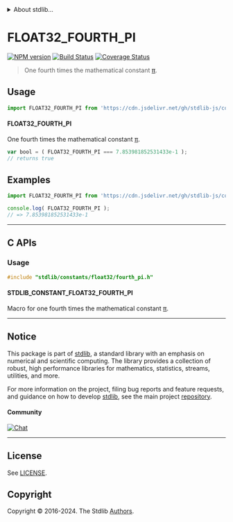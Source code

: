 <!--

@license Apache-2.0

Copyright (c) 2024 The Stdlib Authors.

Licensed under the Apache License, Version 2.0 (the "License");
you may not use this file except in compliance with the License.
You may obtain a copy of the License at

   http://www.apache.org/licenses/LICENSE-2.0

Unless required by applicable law or agreed to in writing, software
distributed under the License is distributed on an "AS IS" BASIS,
WITHOUT WARRANTIES OR CONDITIONS OF ANY KIND, either express or implied.
See the License for the specific language governing permissions and
limitations under the License.

-->


<details>
  <summary>
    About stdlib...
  </summary>
  <p>We believe in a future in which the web is a preferred environment for numerical computation. To help realize this future, we've built stdlib. stdlib is a standard library, with an emphasis on numerical and scientific computation, written in JavaScript (and C) for execution in browsers and in Node.js.</p>
  <p>The library is fully decomposable, being architected in such a way that you can swap out and mix and match APIs and functionality to cater to your exact preferences and use cases.</p>
  <p>When you use stdlib, you can be absolutely certain that you are using the most thorough, rigorous, well-written, studied, documented, tested, measured, and high-quality code out there.</p>
  <p>To join us in bringing numerical computing to the web, get started by checking us out on <a href="https://github.com/stdlib-js/stdlib">GitHub</a>, and please consider <a href="https://opencollective.com/stdlib">financially supporting stdlib</a>. We greatly appreciate your continued support!</p>
</details>

# FLOAT32_FOURTH_PI

[![NPM version][npm-image]][npm-url] [![Build Status][test-image]][test-url] [![Coverage Status][coverage-image]][coverage-url] <!-- [![dependencies][dependencies-image]][dependencies-url] -->

> One fourth times the mathematical constant [π][pi].



<section class="usage">

## Usage

```javascript
import FLOAT32_FOURTH_PI from 'https://cdn.jsdelivr.net/gh/stdlib-js/constants-float32-fourth-pi@deno/mod.js';
```

#### FLOAT32_FOURTH_PI

One fourth times the mathematical constant [π][pi].

```javascript
var bool = ( FLOAT32_FOURTH_PI === 7.853981852531433e-1 );
// returns true
```

</section>

<!-- /.usage -->

<section class="examples">

## Examples

<!-- TODO: better example -->

<!-- eslint no-undef: "error" -->

```javascript
import FLOAT32_FOURTH_PI from 'https://cdn.jsdelivr.net/gh/stdlib-js/constants-float32-fourth-pi@deno/mod.js';

console.log( FLOAT32_FOURTH_PI );
// => 7.853981852531433e-1
```

</section>

<!-- /.examples -->

<!-- C interface documentation. -->

* * *

<section class="c">

## C APIs

<!-- Section to include introductory text. Make sure to keep an empty line after the intro `section` element and another before the `/section` close. -->

<section class="intro">

</section>

<!-- /.intro -->

<!-- C usage documentation. -->

<section class="usage">

### Usage

```c
#include "stdlib/constants/float32/fourth_pi.h"
```

#### STDLIB_CONSTANT_FLOAT32_FOURTH_PI

Macro for one fourth times the mathematical constant [π][pi].

</section>

<!-- /.usage -->

<!-- C API usage notes. Make sure to keep an empty line after the `section` element and another before the `/section` close. -->

<section class="notes">

</section>

<!-- /.notes -->

<!-- Section for related `stdlib` packages. Do not manually edit this section, as it is automatically populated. -->

<section class="related">

</section>

<!-- /.related -->

<!-- Section for all links. Make sure to keep an empty line after the `section` element and another before the `/section` close. -->


<section class="main-repo" >

* * *

## Notice

This package is part of [stdlib][stdlib], a standard library with an emphasis on numerical and scientific computing. The library provides a collection of robust, high performance libraries for mathematics, statistics, streams, utilities, and more.

For more information on the project, filing bug reports and feature requests, and guidance on how to develop [stdlib][stdlib], see the main project [repository][stdlib].

#### Community

[![Chat][chat-image]][chat-url]

---

## License

See [LICENSE][stdlib-license].


## Copyright

Copyright &copy; 2016-2024. The Stdlib [Authors][stdlib-authors].

</section>

<!-- /.stdlib -->

<!-- Section for all links. Make sure to keep an empty line after the `section` element and another before the `/section` close. -->

<section class="links">

[npm-image]: http://img.shields.io/npm/v/@stdlib/constants-float32-fourth-pi.svg
[npm-url]: https://npmjs.org/package/@stdlib/constants-float32-fourth-pi

[test-image]: https://github.com/stdlib-js/constants-float32-fourth-pi/actions/workflows/test.yml/badge.svg?branch=main
[test-url]: https://github.com/stdlib-js/constants-float32-fourth-pi/actions/workflows/test.yml?query=branch:main

[coverage-image]: https://img.shields.io/codecov/c/github/stdlib-js/constants-float32-fourth-pi/main.svg
[coverage-url]: https://codecov.io/github/stdlib-js/constants-float32-fourth-pi?branch=main

<!--

[dependencies-image]: https://img.shields.io/david/stdlib-js/constants-float32-fourth-pi.svg
[dependencies-url]: https://david-dm.org/stdlib-js/constants-float32-fourth-pi/main

-->

[chat-image]: https://img.shields.io/gitter/room/stdlib-js/stdlib.svg
[chat-url]: https://app.gitter.im/#/room/#stdlib-js_stdlib:gitter.im

[stdlib]: https://github.com/stdlib-js/stdlib

[stdlib-authors]: https://github.com/stdlib-js/stdlib/graphs/contributors

[umd]: https://github.com/umdjs/umd
[es-module]: https://developer.mozilla.org/en-US/docs/Web/JavaScript/Guide/Modules

[deno-url]: https://github.com/stdlib-js/constants-float32-fourth-pi/tree/deno
[deno-readme]: https://github.com/stdlib-js/constants-float32-fourth-pi/blob/deno/README.md
[umd-url]: https://github.com/stdlib-js/constants-float32-fourth-pi/tree/umd
[umd-readme]: https://github.com/stdlib-js/constants-float32-fourth-pi/blob/umd/README.md
[esm-url]: https://github.com/stdlib-js/constants-float32-fourth-pi/tree/esm
[esm-readme]: https://github.com/stdlib-js/constants-float32-fourth-pi/blob/esm/README.md
[branches-url]: https://github.com/stdlib-js/constants-float32-fourth-pi/blob/main/branches.md

[stdlib-license]: https://raw.githubusercontent.com/stdlib-js/constants-float32-fourth-pi/main/LICENSE

[pi]: https://en.wikipedia.org/wiki/Pi

</section>

<!-- /.links -->
